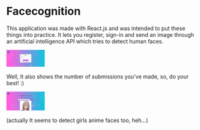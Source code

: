 # Facecognition

This application was made with React.js and was intended to put these things into practice.
It lets you register, sign-in and send an image through an artificial intelligence API which tries to detect human faces.

<img src='images/home_screenshot.png' width=100>

Well, It also shows the number of submissions you've made, so, do your best! :)

<img src='images/detect_screenshot.png' width=100>

(actually It seems to detect girls anime faces too, heh...)
